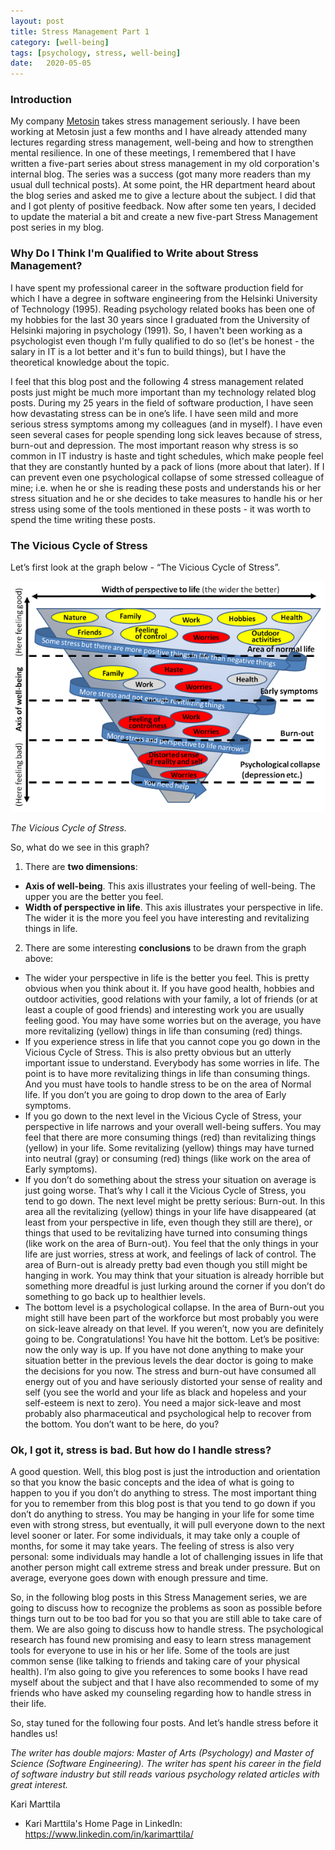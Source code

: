 ```yaml
---
layout: post
title: Stress Management Part 1
category: [well-being]
tags: [psychology, stress, well-being]
date:	2020-05-05
---
```


### Introduction

My company [Metosin](http://www.metosin.fi) takes stress management seriously. I have been working at Metosin just a few months and I have already attended many lectures regarding stress management, well-being and how to strengthen mental resilience. In one of these meetings, I remembered that I have written a five-part series about stress management in my old corporation's internal blog. The series was a success (got many more readers than my usual dull technical posts). At some point, the HR department heard about the blog series and asked me to give a lecture about the subject. I did that and I got plenty of positive feedback. Now after some ten years, I decided to update the material a bit and create a new five-part Stress Management post series in my blog.

### Why Do I Think I'm Qualified to Write about Stress Management?

I have spent my professional career in the software production field for which I have a degree in software engineering from the Helsinki University of Technology (1995). Reading psychology related books has been one of my hobbies for the last 30 years since I graduated from the University of Helsinki majoring in psychology (1991). So, I haven't been working as a psychologist even though I'm fully qualified to do so (let's be honest - the salary in IT is a lot better and it's fun to build things), but I have the theoretical knowledge about the topic.

I feel that this blog post and the following 4 stress management related posts just might be much more important than my technology related blog posts. During my 25 years in the field of software production, I have seen how devastating stress can be in one’s life. I have seen mild and more serious stress symptoms among my colleagues (and in myself). I have even seen several cases for people spending long sick leaves because of stress, burn-out and depression. The most important reason why stress is so common in IT industry is haste and tight schedules, which make people feel that they are constantly hunted by a pack of lions (more about that later). If I can prevent even one psychological collapse of some stressed colleague of mine; i.e. when he or she is reading these posts and understands his or her stress situation and he or she decides to take measures to handle his or her stress using some of the tools mentioned in these posts - it was worth to spend the time writing these posts.

### The Vicious Cycle of Stress

Let’s first look at the graph below - “The Vicious Cycle of Stress”.

![The Vicious Cycle of Stress](/img/2020-05-05-stress-management-part-1_img_1.png)

*The Vicious Cycle of Stress.*

So, what do we see in this graph?

1. There are **two dimensions**:
- **Axis of well-being**. This axis illustrates your feeling of well-being. The upper you are the better you feel.
- **Width of perspective in life**. This axis illustrates your perspective in life. The wider it is the more you feel you have interesting and revitalizing things in life.

2. There are some interesting **conclusions** to be drawn from the graph above:
- The wider your perspective in life is the better you feel. This is pretty obvious when you think about it. If you have good health, hobbies and outdoor activities, good relations with your family, a lot of friends (or at least a couple of good friends) and interesting work you are usually feeling good. You may have some worries but on the average, you have more revitalizing (yellow) things in life than consuming (red) things.
- If you experience stress in life that you cannot cope you go down in the Vicious Cycle of Stress. This is also pretty obvious but an utterly important issue to understand. Everybody has some worries in life. The point is to have more revitalizing things in life than consuming things. And you must have tools to handle stress to be on the area of Normal life. If you don’t you are going to drop down to the area of Early symptoms.
- If you go down to the next level in the Vicious Cycle of Stress, your perspective in life narrows and your overall well-being suffers. You may feel that there are more consuming things (red) than revitalizing things (yellow) in your life. Some revitalizing (yellow) things may have turned into neutral (gray) or consuming (red) things (like work on the area of Early symptoms).
- If you don’t do something about the stress your situation on average is just going worse. That’s why I call it the Vicious Cycle of Stress, you tend to go down. The next level might be pretty serious: Burn-out. In this area all the revitalizing (yellow) things in your life have disappeared (at least from your perspective in life, even though they still are there), or things that used to be revitalizing have turned into consuming things (like work on the area of Burn-out). You feel that the only things in your life are just worries, stress at work, and feelings of lack of control. The area of Burn-out is already pretty bad even though you still might be hanging in work. You may think that your situation is already horrible but something more dreadful is just lurking around the corner if you don’t do something to go back up to healthier levels.
- The bottom level is a psychological collapse. In the area of Burn-out you might still have been part of the workforce but most probably you were on sick-leave already on that level. If you weren’t, now you are definitely going to be. Congratulations! You have hit the bottom. Let’s be positive: now the only way is up. If you have not done anything to make your situation better in the previous levels the dear doctor is going to make the decisions for you now. The stress and burn-out have consumed all energy out of you and have seriously distorted your sense of reality and self (you see the world and your life as black and hopeless and your self-esteem is next to zero). You need a major sick-leave and most probably also pharmaceutical and psychological help to recover from the bottom. You don’t want to be here, do you?

### Ok, I got it, stress is bad. But how do I handle stress?

A good question. Well, this blog post is just the introduction and orientation so that you know the basic concepts and the idea of what is going to happen to you if you don’t do anything to stress. The most important thing for you to remember from this blog post is that you tend to go down if you don’t do anything to stress. You may be hanging in your life for some time even with strong stress, but eventually, it will pull everyone down to the next level sooner or later. For some individuals, it may take only a couple of months, for some it may take years. The feeling of stress is also very personal: some individuals may handle a lot of challenging issues in life that another person might call extreme stress and break under pressure. But on average, everyone goes
down with enough pressure and time.

So, in the following blog posts in this Stress Management series, we are going to discuss how to recognize the problems as soon as possible before things turn out to be too bad for you so that you are still able to take care of them. We are also going to discuss how to handle stress. The psychological research has found new promising and easy to learn stress management tools for everyone to use in his or her life. Some of the tools are just common sense (like talking to friends and taking care of your physical health). I’m also going to give you references to some books I have read myself about the subject and that I have also recommended to some of my friends who have asked my counseling regarding how to handle stress in their life.

So, stay tuned for the following four posts. And let’s handle stress before it handles us!

*The writer has double majors: Master of Arts (Psychology) and Master of Science (Software Engineering). The writer has spent his career in the field of software industry but still reads various psychology related articles with great interest.*

Kari Marttila

* Kari Marttila's Home Page in LinkedIn: <https://www.linkedin.com/in/karimarttila/>

